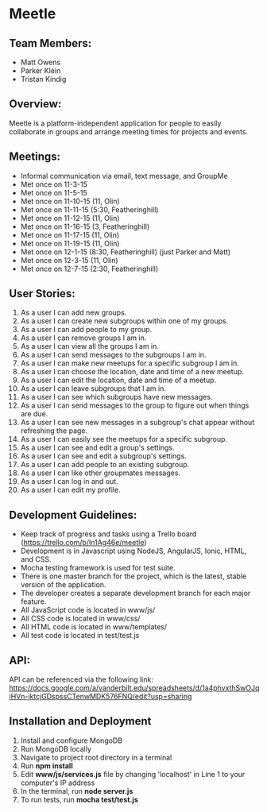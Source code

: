 # Meetle

## Team Members:
- Matt Owens
- Parker Klein
- Tristan Kindig

## Overview:
Meetle is a platform-independent application for people to easily collaborate in groups and arrange meeting times for projects and events.

## Meetings:
- Informal communication via email, text message, and GroupMe
- Met once on 11-3-15
- Met once on 11-5-15
- Met once on 11-10-15 (11, Olin)
- Met once on 11-11-15 (5:30, Featheringhill)
- Met once on 11-12-15 (11, Olin)
- Met once on 11-16-15 (3, Featheringhill)
- Met once on 11-17-15 (11, Olin)
- Met once on 11-19-15 (11, Olin)
- Met once on 12-1-15 (8:30, Featheringhill) (just Parker and Matt)
- Met once on 12-3-15 (11, Olin)
- Met once on 12-7-15 (2:30, Featheringhill)

## User Stories:
1. As a user I can add new groups.
2. As a user I can create new subgroups within one of my groups.
3. As a user I can add people to my group.
4. As a user I can remove groups I am in.
5. As a user I can view all the groups I am in.
6. As a user I can send messages to the subgroups I am in.
7. As a user I can make new meetups for a specific subgroup I am in.
8. As a user I can choose the location, date and time of a new meetup.
9. As a user I can edit the location, date and time of a meetup.
10. As a user I can leave subgroups that I am in.
11. As a user I can see which subgroups have new messages.
12. As a user I can send messages to the group to figure out when things are due.
13. As a user I can see new messages in a subgroup's chat appear without refreshing the page.
14. As a user I can easily see the meetups for a specific subgroup.
15. As a user I can see and edit a group's settings.
16. As a user I can see and edit a subgroup's settings.
17. As a user I can add people to an existing subgroup.
18. As a user I can like other groupmates messages.
19. As a user I can log in and out.
20. As a user I can edit my profile.

## Development Guidelines:
- Keep track of progress and tasks using a Trello board (https://trello.com/b/In1Ag46e/meetle)
- Development is in Javascript using NodeJS, AngularJS, Ionic, HTML, and CSS.
- Mocha testing framework is used for test suite.
- There is one master branch for the project, which is the latest, stable version of the application.
- The developer creates a separate development branch for each major feature.
- All JavaScript code is located in www/js/
- All CSS code is located in www/css/
- All HTML code is located in www/templates/
- All test code is located in test/test.js

## API:
API can be referenced via the following link:
https://docs.google.com/a/vanderbilt.edu/spreadsheets/d/1a4phvxthSwOJqiHVn-jktcjGDspssCTenwMDK576FNQ/edit?usp=sharing

## Installation and Deployment
1. Install and configure MongoDB
2. Run MongoDB locally
3. Navigate to project root directory in a terminal
4. Run **npm install**
5. Edit **www/js/services.js** file by changing 'localhost' in Line 1 to your computer's IP address
7. In the terminal, run **node server.js**
8. To run tests, run **mocha test/test.js**
